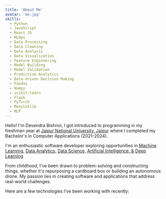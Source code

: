 ```yaml
---
title: 'About Me'
avatar: 'me.jpg'
skills:
  - Python
  - JavaScript
  - React JS
  - MLOps
  - Data Processing
  - Data Cleaning
  - Data Analysis
  - Data Visualization
  - Feature Engineering
  - Model Building
  - Model Validation
  - Predictive Analytics
  - Data-driven Decision Making
  - Pandas
  - Numpy
  - scikit-learn
  - Flask
  - PyTorch
  - Matplotlib
  - NLP
---
```


Hello! I'm Devendra Bishnoi, I got introduced to programming in my freshman year at [Jaipur National University,  Jaipur](https://www.jnujaipur.ac.in) where I completed my Bachelor's in Computer Applications (2021-2024).

I'm an enthusiastic software developer exploring opportunities in [Machine Learning,]() [Data Analytics,]() [Data Science,]() [Artificial Intelligence, &]() [Deep Learning]()

From childhood, I've been drawn to problem-solving and constructing things, whether it's repurposing a cardboard box or building an autonomous drone. My passion lies in creating software and applications that address real-world challenges.

Here are a few technologies I’ve been working with recently:
